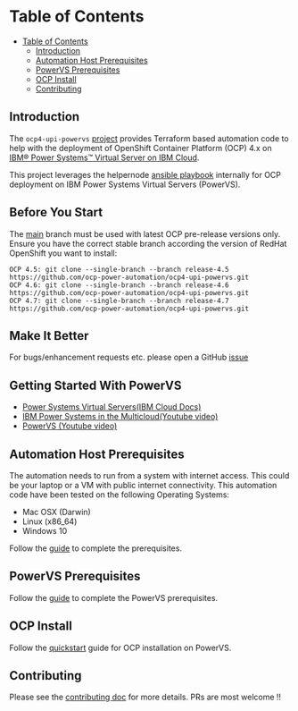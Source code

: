 # Table of Contents

- [Table of Contents](#table-of-contents)
  - [Introduction](#introduction)
  - [Automation Host Prerequisites](#automation-host-prerequisites)
  - [PowerVS Prerequisites](#powervs-prerequisites)
  - [OCP Install](#ocp-install)
  - [Contributing](#contributing)


## Introduction

The `ocp4-upi-powervs` [project](https://github.com/ocp-power-automation/ocp4-upi-powervs) provides Terraform based automation code to help with the deployment of OpenShift Container Platform (OCP) 4.x on [IBM® Power Systems™ Virtual Server on IBM Cloud](https://www.ibm.com/cloud/power-virtual-server).

This project leverages the helpernode [ansible playbook](https://github.com/RedHatOfficial/ocp4-helpernode) internally for OCP deployment on IBM Power Systems Virtual Servers (PowerVS).

## Before You Start
	
The [main](https://github.com/ocp-power-automation/ocp4-upi-powervs/tree/master) branch must be used with latest OCP pre-release versions only. Ensure you have the correct stable branch according the version of RedHat OpenShift you want to install:
	
	OCP 4.5: git clone --single-branch --branch release-4.5 https://github.com/ocp-power-automation/ocp4-upi-powervs.git
	OCP 4.6: git clone --single-branch --branch release-4.6 https://github.com/ocp-power-automation/ocp4-upi-powervs.git
	OCP 4.7: git clone --single-branch --branch release-4.7 https://github.com/ocp-power-automation/ocp4-upi-powervs.git
	

## Make It Better

For bugs/enhancement requests etc. please open a GitHub [issue](https://github.com/ocp-power-automation/ocp4-upi-powervs/issues)

## Getting Started With PowerVS

- [Power Systems Virtual Servers(IBM Cloud Docs)](https://cloud.ibm.com/docs/power-iaas?topic=power-iaas-getting-started)
- [IBM Power Systems in the Multicloud(Youtube video)](https://www.youtube.com/watch?v=RywSfXT_LLs)
- [PowerVS (Youtube video)](https://www.youtube.com/playlist?list=PLVrJaTKVPbKM_9HU8fm4QsklgzLGUwFpv)

## Automation Host Prerequisites

The automation needs to run from a system with internet access. This could be your laptop or a VM with public internet connectivity. This automation code have been tested on the following Operating Systems:
- Mac OSX (Darwin)
- Linux (x86_64)
- Windows 10

Follow the [guide](docs/automation_host_prereqs.md) to complete the prerequisites.

## PowerVS Prerequisites

Follow the [guide](docs/ocp_prereqs_powervs.md) to complete the PowerVS prerequisites.

## OCP Install

Follow the [quickstart](docs/quickstart.md) guide for OCP installation on PowerVS.


## Contributing
Please see the [contributing doc](CONTRIBUTING.md) for more details.
PRs are most welcome !!
